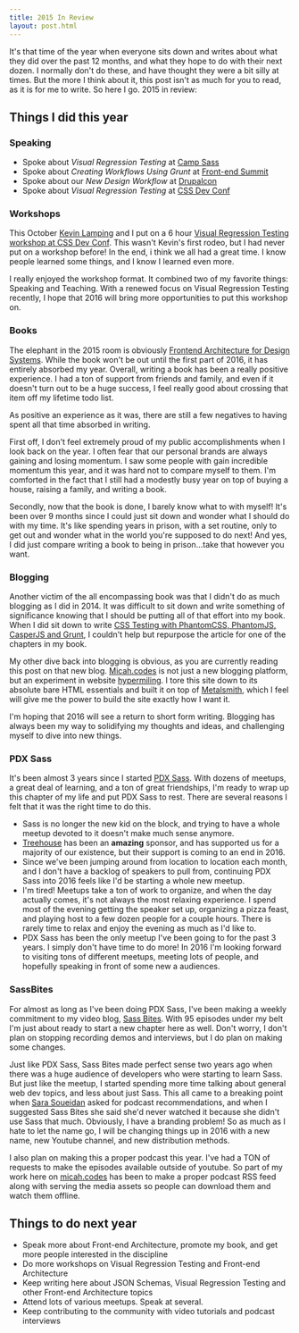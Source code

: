 ```yaml
---
title: 2015 In Review
layout: post.html
---
```


It's that time of the year when everyone sits down and writes about what they did over the past 12 months, and what they hope to do with their next dozen. I normally don't do these, and have thought they were a bit silly at times. But the more I think about it, this post isn't as much for you to read, as it is for me to write. So here I go. 2015 in review:

## Things I did this year

### Speaking

- Spoke about _Visual Regression Testing_ at [Camp Sass](http://campsass.com/2015/)
- Spoke about _Creating Workflows Using Grunt_ at [Front-end Summit](http://environmentsforhumans.com/2015/frontend-summit/)
- Spoke about our _New Design Workflow_ at [Drupalcon](https://events.drupal.org/losangeles2015/sessions/new-design-workflow)
- Spoke about _Visual Regression Testing_ at [CSS Dev Conf](http://cssdevconf2015.sched.org/event/3oUv/visual-regression-testing-regtest)

### Workshops

This October [Kevin Lamping](https://twitter.com/klamping) and I put on a 6 hour [Visual Regression Testing workshop at CSS Dev Conf](http://cssdevconf2015.sched.org/event/3qL1/up-and-running-with-visual-regression-testing-workshop). This wasn't Kevin's first rodeo, but I had never put on a workshop before! In the end, i think we all had a great time. I know people learned some things, and I know I learned even more.

I really enjoyed the workshop format. It combined two of my favorite things: Speaking and Teaching. With a renewed focus on Visual Regression Testing recently, I hope that 2016 will bring more opportunities to put this workshop on.

### Books

The elephant in the 2015 room is obviously [Frontend Architecture for Design Systems](http://www.amazon.com/Frontend-Architecture-Design-Systems-Sustainable/dp/1491926783). While the book won't be out until the first part of 2016, it has entirely absorbed my year. Overall, writing a book has been a really positive experience. I had a ton of support from friends and family, and even if it doesn't turn out to be a huge success, I feel really good about crossing that item off my lifetime todo list.

As positive an experience as it was, there are still a few negatives to having spent all that time absorbed in writing.

First off, I don't feel extremely proud of my public accomplishments when I look back on the year. I often fear that our personal brands are always gaining and losing momentum. I saw some people with gain incredible momentum this year, and it was hard not to compare myself to them. I'm comforted in the fact that I still had a modestly busy year on top of buying a house, raising a family, and writing a book.

Secondly, now that the book is done, I barely know what to with myself! It's been over 9 months since I could just sit down and wonder what I should do with my time. It's like spending years in prison, with a set routine, only to get out and wonder what in the world you're supposed to do next! And yes, I did just compare writing a book to being in prison...take that however you want.

### Blogging

Another victim of the all encompassing book was that I didn't do as much blogging as I did in 2014. It was difficult to sit down and write something of significance knowing that I should be putting all of that effort into my book. When I did sit down to write [CSS Testing with PhantomCSS, PhantomJS, CasperJS and Grunt](https://www.phase2technology.com/blog/css-testing-with-phantomcss-phantomjs-casperjs-and-grunt/), I couldn't help but repurpose the article for one of the chapters in my book.

My other dive back into blogging is obvious, as you are currently reading this post on that new blog. [Micah.codes](https://micah.codes) is not just a new blogging platform, but an experiment in website [hypermiling](http://www.wikihow.com/Hypermile). I tore this site down to its absolute bare HTML essentials and built it on top of [Metalsmith](http://www.metalsmith.io/), which I feel will give me the power to build the site exactly how I want it.

I'm hoping that 2016 will see a return to short form writing. Blogging has always been my way to solidifying my thoughts and ideas, and challenging myself to dive into new things.

### PDX Sass

It's been almost 3 years since I started [PDX Sass](https://twitter.com/pdxsass). With dozens of meetups, a great deal of learning, and a ton of great friendships, I'm ready to wrap up this chapter of my life and put PDX Sass to rest. There are several reasons I felt that it was the right time to do this.

- Sass is no longer the new kid on the block, and trying to have a whole meetup devoted to it doesn't make much sense anymore.
- [Treehouse](https://teamtreehouse.com/) has been an __amazing__ sponsor, and has supported us for a majority of our existence, but their support is coming to an end in 2016.
- Since we've been jumping around from location to location each month, and I don't have a backlog of speakers to pull from, continuing PDX Sass into 2016 feels like I'd be starting a whole new meetup.
- I'm tired! Meetups take a ton of work to organize, and when the day actually comes, it's not always the most relaxing experience. I spend most of the evening getting the speaker set up, organizing a pizza feast, and playing host to a few dozen people for a couple hours. There is rarely time to relax and enjoy the evening as much as I'd like to.
- PDX Sass has been the only meetup I've been going to for the past 3 years. I simply don't have time to do more! In 2016 I'm looking forward to visiting tons of different meetups, meeting lots of people, and hopefully speaking in front of some new a audiences.

### SassBites

For almost as long as I've been doing PDX Sass, I've been making a weekly commitment to my video blog, [Sass Bites](https://www.youtube.com/user/sassbites). With 95 episodes under my belt I'm just about ready to start a new chapter here as well. Don't worry, I don't plan on stopping recording demos and interviews, but I do plan on making some changes.

Just like PDX Sass, Sass Bites made perfect sense two years ago when there was a huge audience of developers who were starting to learn Sass. But just like the meetup, I started spending more time talking about general web dev topics, and less about just Sass. This all came to a breaking point when [Sara Soueidan](https://twitter.com/SaraSoueidan) asked for podcast recommendations, and when I suggested Sass Bites she said she'd never watched it because she didn't use Sass that much. Obviously, I have a branding problem! So as much as I hate to let the name go, I will be changing things up in 2016 with a new name, new Youtube channel, and new distribution methods.

I also plan on making this a proper podcast this year. I've had a TON of requests to make the episodes available outside of youtube. So part of my work here on [micah.codes](https://micah.codes) has been to make a proper podcast RSS feed along with serving the media assets so people can download them and watch them offline.

## Things to do next year

- Speak more about Front-end Architecture, promote my book, and get more people interested in the discipline
- Do more workshops on Visual Regression Testing and Front-end Architecture
- Keep writing here about JSON Schemas, Visual Regression Testing and other Front-end Architecture topics
- Attend lots of various meetups. Speak at several.
- Keep contributing to the community with video tutorials and podcast interviews
